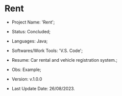 # Rent

- Project Name: 'Rent';
- Status: Concluded;
- Languages: Java;
- Softwares/Work Tools: 'V.S. Code';
- Resume: Car rental and vehicle registration system.;
- Obs: Example;
- Version: v.1.0.0

- Last Update Date: 26/08/2023.

##
